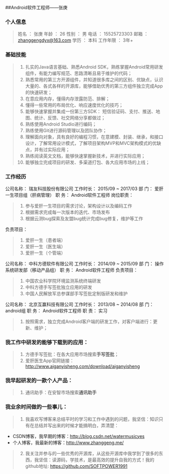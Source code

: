 ##Android软件工程师——张庚

### 个人信息

> 姓名 ： 张庚
> 年龄 ： 26
> 性别 ： 男
> 电话 ： 15525723303
> 邮箱 ： zhanggengdyx@163.com 
> 学历 ： 本科
> 工作年限 ： 3年+


### 基础技能

> 1. 扎实的Java语言基础、熟悉Android SDK，熟练掌握Android常用研发组件，有能力编写规范、思路清晰且易于维护的代码；
> 2. 熟悉常用的第三方开源组件，并知道很多库之间的区别、优缺点，认识大量的、各式各样的开源库，能够借助优秀的第三方组件独立完成App的快速研发；
> 3. 在意应用内存，懂得内存泄露防范、排解；
> 4. 懂得一些常用的布局优化、响应速度优化的技巧；
> 5. 能够快速掌握并集成一份第三方SDK： 短信验证码、支付、推送、地图、统计、反馈、社交网络分享都做过；
> 6. 熟练使用Android Studio进行编码；
> 7. 熟练使用Git进行源码管理以及团队协作；
> 8. 理解面向对象，具有良好的编程习惯，在意建模、封装、继承，和接口设计，了解常用设计模式，了解项目架构MVP和MVC架构模式的优缺点，并有过实际应用；
> 9. 熟练阅读英文文档，能够快速掌握新技术，并进行实际应用；
> 10. 能够独立完成项目的研发、多渠道打包、各大应用市场的上线；

### 工作经历

公司名称： 瑞友科技股份有限公司 
工作时长： 2015/09 ~ 2017/03
部   门： 爱肝一生项目组（肝病管理）
职   务： Android软件工程师
岗位职责：

> 1. 参与爱肝一生项目的需求讨论，架构设计以及编码工作
> 2. 根据需求完成每一次版本的迭代、市场发布
> 3. 根据云测bug探索及友盟bug统计完成bug修复，维护等工作

负责项目：

> 1. 爱肝一生（患者端）
> 2. 爱肝一生（医生端）
> 3. 爱肝一生（个管端）


公司名称： 中科方德软件有限公司 
工作时长： 2014/09 ~ 2015/09
部   门： 操作系统研发部（移动产品组）
职   务： Android软件工程师
负责项目：

>1. 中国农业科学院环境监测系统终端研发
>2. 中科方德手写签批独立应用的研发
>3. 中国人民解放军总参谋部手写签批定制版研发和维护

公司名称： 北京互赢科技有限公司 
工作时长： 2013/08 ~ 2014/08
部   门： android组
职   务： Android软件工程师
职   责： 实习

>1. 按照需求，独立完成Android客户端的研发工作，对客户端进行：更新、维护；

### 我工作中研发的能够下载到的应用：

> 1. 方德手写签批：在各大应用市场搜索**手写签批**；
> 2. 爱肝医生App官网链接：http://www.aiganyisheng.com/download/aiganyisheng

### 我早起研发的一款个人产品：

> 1. 通讯助手：在安智市场搜索**通讯助手**

### 我业余时间做的一些事儿：

> 1. 我喜欢写博客来总结平时的学习和工作中遇到的问题，我坚信：知识只有在总结并写出来的时候才能搞明白，弄清楚：
 * CSDN博客，我早期的博客：http://blog.csdn.net/watermusicyes
 * 个人博客，我最新的博客：http://www.zhanggeng.me/

> 2. 我关注并参与的一些优秀的开源库，从这些开源库中我学到了很多的东西，我坚信：读源码，学技术，是最高效的提升自我的方式！我的github地址: https://github.com/SOFTPOWER1991

